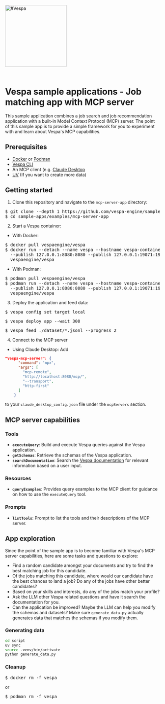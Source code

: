 <picture>
  <source media="(prefers-color-scheme: dark)" srcset="https://assets.vespa.ai/logos/Vespa-logo-green-RGB.svg">
  <source media="(prefers-color-scheme: light)" srcset="https://assets.vespa.ai/logos/Vespa-logo-dark-RGB.svg">
  <img alt="#Vespa" width="200" src="https://assets.vespa.ai/logos/Vespa-logo-dark-RGB.svg" style="margin-bottom: 25px;">
</picture>


# Vespa sample applications - Job matching app with MCP server
This sample application combines a job search and job recommendation application with a built-in Model Context Protocol (MCP) server.
The point of this sample app is to provide a simple framework for you to experiment with and learn about Vespa's MCP capabilities.

## Prerequisites
- [Docker](https://docs.docker.com/get-docker/) or [Podman](https://podman.io/getting-started/installation)
- [Vespa CLI](https://docs.vespa.ai/en/vespa-cli.html)
- An MCP client (e.g. [Claude Desktop](https://claude.ai/download)
- [UV](https://docs.astral.sh/uv/#installation) (If you want to create more data)

## Getting started
1. Clone this repository and navigate to the `mcp-server-app` directory:
<pre data-test="exec">
$ git clone --depth 1 https://github.com/vespa-engine/sample-apps.git
$ cd sample-apps/examples/mcp-server-app
</pre>

2. Start a Vespa container:
- With Docker:
<pre data-test="exec">
$ docker pull vespaengine/vespa
$ docker run --detach --name vespa --hostname vespa-container \
  --publish 127.0.0.1:8080:8080 --publish 127.0.0.1:19071:19071 \
  vespaengine/vespa
</pre>

- With Podman:
<pre>
$ podman pull vespaengine/vespa
$ podman run --detach --name vespa --hostname vespa-container \
  --publish 127.0.0.1:8080:8080 --publish 127.0.0.1:19071:19071 \
  vespaengine/vespa
</pre>

3. Deploy the application and feed data:
<pre data-test="exec">
$ vespa config set target local
</pre>
<pre data-test="exec" data-test-assert-contains="Success">
$ vespa deploy app --wait 300
</pre>
<pre data-test="exec">
$ vespa feed ./dataset/*.jsonl --progress 2
</pre>

4. Connect to the MCP server
- Using Claude Desktop:
Add 
```json
"Vespa-mcp-server": {
      "command": "npx",
      "args": [
        "mcp-remote",
        "http://localhost:8080/mcp/",
        "--transport",
        "http-first"
      ]
    }
```
to your `claude_desktop_config.json` file under the `mcpServers` section.

## MCP server capabilities
### Tools
- **`executeQuery`**: Build and execute Vespa queries against the Vespa application.
- **`getSchemas`**: Retrieve the schemas of the Vespa application.
- **`searchDocumentation`**: Search the [Vespa documentation](https://docs.vespa.ai/) for relevant information based on a user input.

### Resources
- **`queryExamples`**: Provides query examples to the MCP client for guidance on how to use the `executeQuery` tool.

### Prompts
- **`listTools`**: Prompt to list the tools and their descriptions of the MCP server.

## App exploration
Since the point of the sample app is to become familiar with Vespa's MCP server capabilities, here are some tasks and questions to explore:
- Find a random candidate amongst your documents and try to find the best matching job for this candidate.
- Of the jobs matching this candidate, where would our candidate have the best chances to land a job? Do any of the jobs have other better candidates?
- Based on your skills and interests, do any of the jobs match your profile?
- Ask the LLM other Vespa related questions and have it search the documentation for you.
- Can the application be improved? Maybe the LLM can help you modify the schemas and datasets? Make sure `generate_data.py` actually generates data that matches the schemas if you modify them.

### Generating data
```bash
cd script
uv sync
source .venv/bin/activate
python generate_data.py
```

### Cleanup
<pre data-test="exec">
$ docker rm -f vespa
</pre>
or
<pre>
$ podman rm -f vespa
</pre>
